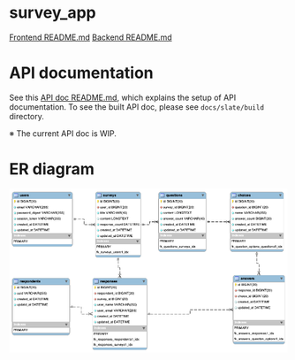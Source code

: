 # survey_app

[Frontend README.md](survey_frontend/README.md)
[Backend README.md](survey_backend/README.md)

# API documentation

See this [API doc README.md](docs/README.md), which explains the setup of API documentation.
To see the built API doc, please see `docs/slate/build` directory.

※ The current API doc is WIP.

# ER diagram

![ER diagram](assets/er.png)
